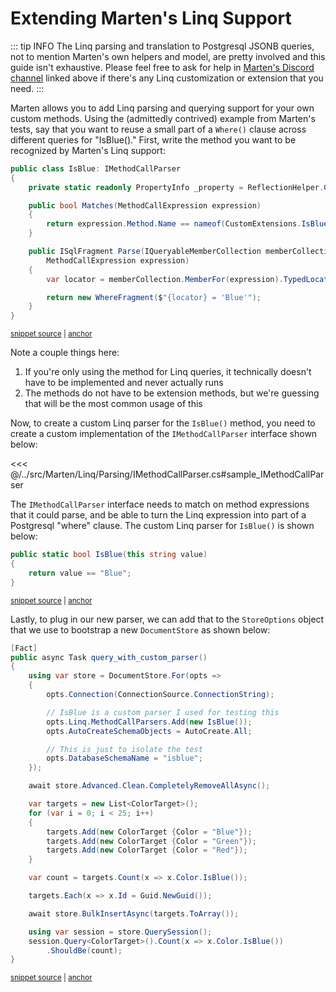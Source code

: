 # Extending Marten's Linq Support

::: tip INFO
The Linq parsing and translation to Postgresql JSONB queries, not to mention Marten's own helpers and model, are pretty involved and this guide isn't exhaustive. Please feel free to ask for help in [Marten's Discord channel](https://discord.gg/WMxrvegf8H) linked above if there's any Linq customization or extension that you need.
:::

Marten allows you to add Linq parsing and querying support for your own custom methods.
Using the (admittedly contrived) example from Marten's tests, say that you want to reuse a small part of a `Where()` clause across
different queries for "IsBlue()." First, write the method you want to be recognized by Marten's Linq support:

<!-- snippet: sample_IsBlue -->
<a id='snippet-sample_isblue'></a>
```cs
public class IsBlue: IMethodCallParser
{
    private static readonly PropertyInfo _property = ReflectionHelper.GetProperty<ColorTarget>(x => x.Color);

    public bool Matches(MethodCallExpression expression)
    {
        return expression.Method.Name == nameof(CustomExtensions.IsBlue);
    }

    public ISqlFragment Parse(IQueryableMemberCollection memberCollection, IReadOnlyStoreOptions options,
        MethodCallExpression expression)
    {
        var locator = memberCollection.MemberFor(expression).TypedLocator;

        return new WhereFragment($"{locator} = 'Blue'");
    }
}
```
<sup><a href='https://github.com/JasperFx/marten/blob/master/src/LinqTests/Acceptance/custom_linq_extensions.cs#L81-L101' title='Snippet source file'>snippet source</a> | <a href='#snippet-sample_isblue' title='Start of snippet'>anchor</a></sup>
<!-- endSnippet -->

Note a couple things here:

1. If you're only using the method for Linq queries, it technically doesn't have to be implemented and never actually runs
1. The methods do not have to be extension methods, but we're guessing that will be the most common usage of this

Now, to create a custom Linq parser for the `IsBlue()` method, you need to create a custom implementation of the `IMethodCallParser`
interface shown below:

<<< @/../src/Marten/Linq/Parsing/IMethodCallParser.cs#sample_IMethodCallParser

The `IMethodCallParser` interface needs to match on method expressions that it could parse, and be able to turn the Linq expression into
part of a Postgresql "where" clause. The custom Linq parser for `IsBlue()` is shown below:

<!-- snippet: sample_custom-extension-for-linq -->
<a id='snippet-sample_custom-extension-for-linq'></a>
```cs
public static bool IsBlue(this string value)
{
    return value == "Blue";
}
```
<sup><a href='https://github.com/JasperFx/marten/blob/master/src/LinqTests/Acceptance/custom_linq_extensions.cs#L71-L78' title='Snippet source file'>snippet source</a> | <a href='#snippet-sample_custom-extension-for-linq' title='Start of snippet'>anchor</a></sup>
<!-- endSnippet -->

Lastly, to plug in our new parser, we can add that to the `StoreOptions` object that we use to bootstrap a new `DocumentStore` as shown below:

<!-- snippet: sample_using_custom_linq_parser -->
<a id='snippet-sample_using_custom_linq_parser'></a>
```cs
[Fact]
public async Task query_with_custom_parser()
{
    using var store = DocumentStore.For(opts =>
    {
        opts.Connection(ConnectionSource.ConnectionString);

        // IsBlue is a custom parser I used for testing this
        opts.Linq.MethodCallParsers.Add(new IsBlue());
        opts.AutoCreateSchemaObjects = AutoCreate.All;

        // This is just to isolate the test
        opts.DatabaseSchemaName = "isblue";
    });

    await store.Advanced.Clean.CompletelyRemoveAllAsync();

    var targets = new List<ColorTarget>();
    for (var i = 0; i < 25; i++)
    {
        targets.Add(new ColorTarget {Color = "Blue"});
        targets.Add(new ColorTarget {Color = "Green"});
        targets.Add(new ColorTarget {Color = "Red"});
    }

    var count = targets.Count(x => x.Color.IsBlue());

    targets.Each(x => x.Id = Guid.NewGuid());

    await store.BulkInsertAsync(targets.ToArray());

    using var session = store.QuerySession();
    session.Query<ColorTarget>().Count(x => x.Color.IsBlue())
        .ShouldBe(count);
}
```
<sup><a href='https://github.com/JasperFx/marten/blob/master/src/LinqTests/Acceptance/custom_linq_extensions.cs#L22-L60' title='Snippet source file'>snippet source</a> | <a href='#snippet-sample_using_custom_linq_parser' title='Start of snippet'>anchor</a></sup>
<!-- endSnippet -->

